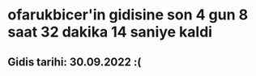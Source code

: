 # ofarukbicer'in gidisine son 4 gun 8 saat 32 dakika 14 saniye kaldi

## Gidis tarihi: 30.09.2022 :(